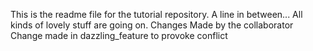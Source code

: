 This is the readme file for the tutorial repository.
A line in between...
All kinds of lovely stuff are going on.
Changes Made by the collaborator
Change made in dazzling_feature to provoke conflict